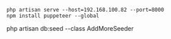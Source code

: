 
```
php artisan serve --host=192.168.100.82 --port=8000
npm install puppeteer --global

```




php artisan db:seed --class AddMoreSeeder
